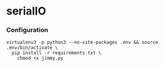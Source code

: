 # serialIO

### Configuration

```{r, engine='bash'}
virtualenv3 -p python3 --no-site-packages .env && source .env/bin/activate \
  pip install -r requirements.txt \
    chmod +x jimmy.py
```
